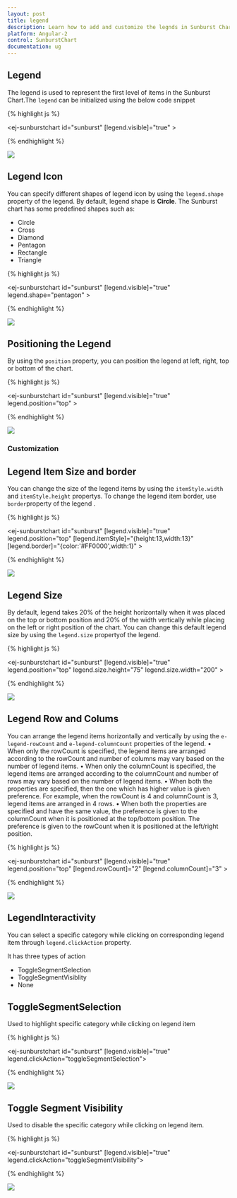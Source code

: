 ```yaml
---
layout: post
title: legend
description: Learn how to add and customize the legnds in Sunburst Chart.
platform: Angular-2 
control: SunburstChart
documentation: ug
---
```


## Legend
The legend is used to represent the first level of items in the Sunburst Chart.The `legend` can be initialized using the below code snippet

{% highlight js %}

<ej-sunburstchart  id="sunburst"   [legend.visible]="true" >   
</ej-sunburstchart>

 {% endhighlight %}

![](Legend_images/Legend_img1.png)

## Legend Icon 

You can specify different shapes of legend icon by using the `legend.shape` property of the legend. By default, legend shape is **Circle**. The Sunburst chart has some predefined shapes such as:
* Circle
* Cross
* Diamond
* Pentagon
* Rectangle
* Triangle

{% highlight js %}

<ej-sunburstchart  id="sunburst"   [legend.visible]="true" legend.shape="pentagon" >   
</ej-sunburstchart>

{% endhighlight %}

![](Legend_images/Legend_img2.png)
 
## Positioning the Legend

By using the `position` property, you can position the legend at left, right, top or bottom of the chart. 

{% highlight js %}

<ej-sunburstchart  id="sunburst"   [legend.visible]="true" legend.position="top" >   
</ej-sunburstchart>

{% endhighlight %}

![](Legend_images/Legend_img3.png)
 
### Customization

## Legend Item Size and border
You can change the size of the legend items by using the `itemStyle.width` and `itemStyle.height` propertys. To change the legend item border, use `border`property of the legend .

{% highlight js %}

<ej-sunburstchart  id="sunburst"   [legend.visible]="true" legend.position="top" [legend.itemStyle]="{height:13,width:13}" [legend.border]="{color:'#FF0000',width:1}" >   
</ej-sunburstchart>

{% endhighlight %}

![](Legend_images/Legend_img4.png)

## Legend Size

By default, legend takes 20% of the height horizontally when it was placed on the top or bottom position and 20% of the width vertically while placing on the left or right position of the chart. You can change this default legend size by using the `legend.size` propertyof the legend.

{% highlight js %}

<ej-sunburstchart  id="sunburst"   [legend.visible]="true" legend.position="top" legend.size.height="75" legend.size.width="200" >   
</ej-sunburstchart>

{% endhighlight %}

 ![](Legend_images/Legend_img5.png)

## Legend Row and Colums

You can arrange the legend items horizontally and vertically by using the `e-legend-rowCount` and `e-legend-columnCount` properties of the legend.
•	When only the rowCount is specified, the legend items are arranged according to the rowCount and number of columns may vary based on the number of legend items.
•	When only the columnCount is specified, the legend items are arranged according to the columnCount and number of rows may vary based on the number of legend items.
•	When both the properties are specified, then the one which has higher value is given preference. For example, when the rowCount is 4 and columnCount is 3, legend items are arranged in 4 rows.
•	When both the properties are specified and have the same value, the preference is given to the columnCount when it is positioned at the top/bottom position. The preference is given to the rowCount when it is positioned at the left/right position.
 
{% highlight js %}

<ej-sunburstchart  id="sunburst"   [legend.visible]="true" legend.position="top" [legend.rowCount]="2"                      [legend.columnCount]="3" > 
</ej-sunburstchart>

{% endhighlight %}

![](Legend_images/Legend_img6.png)
 
## LegendInteractivity

You can select a specific category while clicking on corresponding legend item through `legend.clickAction` property. 

It has three types of action
*	ToggleSegmentSelection
*	ToggleSegmentVisiblity
*	None

## ToggleSegmentSelection

Used to highlight specific category while clicking on legend item

{% highlight js %}

<ej-sunburstchart  id="sunburst"   [legend.visible]="true" legend.clickAction="toggleSegmentSelection">
</ej-sunburstchart>

{% endhighlight %}

![](Legend_images/Legend_img7.png)
 
## Toggle Segment Visibility

Used to disable the specific category while clicking on legend item.

{% highlight js %}

<ej-sunburstchart  id="sunburst"   [legend.visible]="true" legend.clickAction="toggleSegmentVisibility">
</ej-sunburstchart>

{% endhighlight %}


![](Legend_images/Legend_img8.png)


